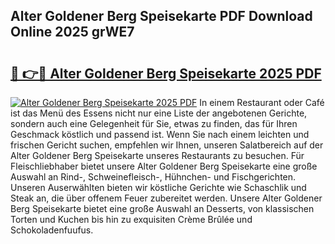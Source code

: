 ## Alter Goldener Berg Speisekarte PDF Download Online 2025 grWE7

# <h2><a href="http://gc8mhb.nevu.top/?p=Alter+Goldener+Berg+Speisekarte">🔗 👉🔴 Alter Goldener Berg Speisekarte 2025 PDF</a></h2>

[![Alter Goldener Berg Speisekarte 2025 PDF](https://i.imgur.com/dBaPXMq.png)](http://gc8mhb.nevu.top/?p=Alter+Goldener+Berg+Speisekarte)
In einem Restaurant oder Café ist das Menü des Essens nicht nur eine Liste der angebotenen Gerichte, sondern auch eine Gelegenheit für Sie, etwas zu finden, das für Ihren Geschmack köstlich und passend ist. Wenn Sie nach einem leichten und frischen Gericht suchen, empfehlen wir Ihnen, unseren Salatbereich auf der Alter Goldener Berg Speisekarte unseres Restaurants zu besuchen. Für Fleischliebhaber bietet unsere Alter Goldener Berg Speisekarte eine große Auswahl an Rind-, Schweinefleisch-, Hühnchen- und Fischgerichten. Unseren Auserwählten bieten wir köstliche Gerichte wie Schaschlik und Steak an, die über offenem Feuer zubereitet werden. Unsere Alter Goldener Berg Speisekarte bietet eine große Auswahl an Desserts, von klassischen Torten und Kuchen bis hin zu exquisiten Crème Brûlée und Schokoladenfuufus.

